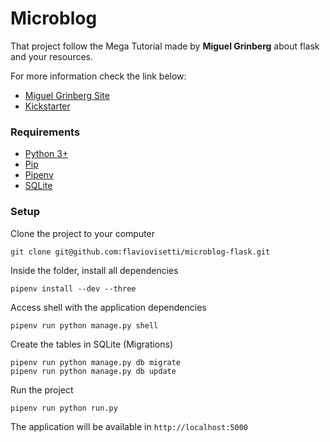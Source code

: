 # Microblog 

That project follow the Mega Tutorial made by **Miguel Grinberg** about flask and your resources.

For more information check the link below:

- [Miguel Grinberg Site](https://blog.miguelgrinberg.com/index)
- [Kickstarter](https://learn.miguelgrinberg.com/)

### Requirements

 - [Python 3+](https://www.python.org/)
 - [Pip](https://pypi.python.org/pypi/pip)
 - [Pipenv](https://github.com/pypa/pipenv)
 - [SQLite](https://www.sqlite.org/)

### Setup

Clone the project to your computer

```shell
git clone git@github.com:flaviovisetti/microblog-flask.git
```

Inside the folder, install all dependencies

```shell
pipenv install --dev --three
```

Access shell with the application dependencies

```shell
pipenv run python manage.py shell
```

Create the tables in SQLite (Migrations)

```shell
pipenv run python manage.py db migrate
pipenv run python manage.py db update
```

Run the project

```shell
pipenv run python run.py
```

The application will be available in `http://localhost:5000`
